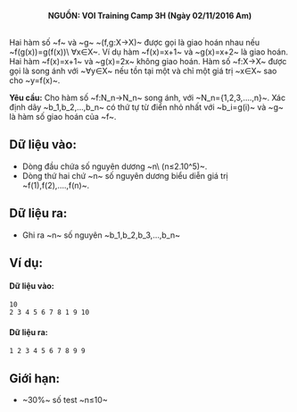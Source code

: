 **<center>NGUỒN: VOI Training Camp 3H  (Ngày 02/11/2016 Am)</center>**
<br>

Hai hàm số ~f~ và ~g~ ~(f,g:X→X)~ được gọi là giao hoán nhau nếu ~f(g(x))=g(f(x))\ ∀x∈X~. Ví dụ hàm ~f(x)=x+1~ và ~g(x)=x+2~ là giao hoán. Hai hàm ~f(x)=x+1~ và ~g(x)=2x~ không giao hoán. Hàm số ~f:X→X~ được gọi là song ánh với ~∀y∈X~ nếu tồn tại một và chỉ một giá trị ~x∈X~ sao cho ~y=f(x)~.

**Yêu cầu:** Cho hàm số ~f:N_n→N_n~ song ánh, với ~N_n=\{1,2,3,….,n\}~. Xác định dãy ~b_1,b_2,…,b_n~ có thứ tự từ điển nhỏ nhất với ~b_i=g(i)~ và ~g~ là hàm số giao hoán của ~f~.

## Dữ liệu vào:
- Dòng đầu chứa số nguyên dương ~n\ (n≤2.10^5)~. 
- Dòng thứ hai chứ ~n~ số nguyên dương biểu diễn giá trị ~f(1),f(2),….,f(n)~.

## Dữ liệu ra:
- Ghi ra ~n~ số nguyên ~b_1,b_2,b_3,…,b_n~

## Ví dụ:
#### Dữ liệu vào:
```
10
2 3 4 5 6 7 8 1 9 10
```

#### Dữ liệu ra:
```
1 2 3 4 5 6 7 8 9 9
```

## Giới hạn:
- ~30\%~ số test ~n≤10~